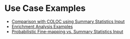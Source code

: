 # Use Case Examples

+ [Comparison with COLOC using Summary Statistics Input]()
+ [Enrichment Analysis Examples]()
+ [Probabilistic Fine-mapping vs. Summary Statistics Input]()

